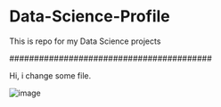# Data-Science-Profile
This is repo for my Data Science projects

#########################################


Hi, i change some file.

![image](https://user-images.githubusercontent.com/35790897/183459563-ab9da9b5-7f2c-488c-87ad-d4b3884d650b.png)

